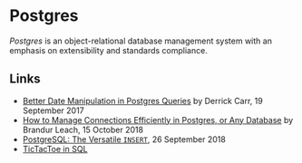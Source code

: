 # Postgres

<dfn>Postgres</dfn> is an object-relational database management system with an emphasis on extensibility and standards compliance.

## Links

-   [Better Date Manipulation in Postgres Queries](https://robots.thoughtbot.com/better-date-manipulation-in-postgres-queries) by Derrick Carr, 19 September 2017
-   [How to Manage Connections Efficiently in Postgres, or Any Database](https://brandur.org/postgres-connections) by Brandur Leach, 15 October 2018
-   [PostgreSQL: The Versatile `INSERT`](https://pgdash.io/blog/postgres-insert.html), 26 September 2018
-   [TicTacToe in SQL](https://bitbucket.org/snippets/mariusz-krynski/bedBGK/tic-tac-toesql)
